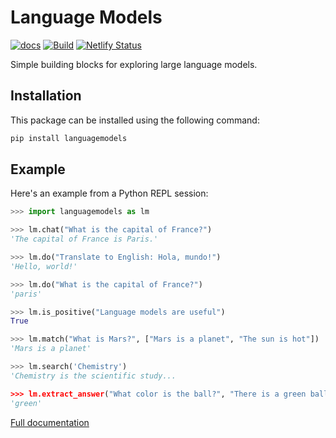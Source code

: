 Language Models
===============

[![docs](https://img.shields.io/badge/docs-online-brightgreen)](https://languagemodels.netlify.app/)
[![Build](https://github.com/jncraton/languagemodels/actions/workflows/build.yml/badge.svg)](https://github.com/jncraton/languagemodels/actions/workflows/build.yml)
[![Netlify Status](https://api.netlify.com/api/v1/badges/722e625a-c6bc-4373-bd88-c017adc58c00/deploy-status)](https://app.netlify.com/sites/languagemodels/deploys)

Simple building blocks for exploring large language models.

Installation
------------

This package can be installed using the following command:

```sh
pip install languagemodels
```

Example
-------

Here's an example from a Python REPL session:

```python
>>> import languagemodels as lm

>>> lm.chat("What is the capital of France?")
'The capital of France is Paris.'

>>> lm.do("Translate to English: Hola, mundo!")
'Hello, world!'

>>> lm.do("What is the capital of France?")
'paris'

>>> lm.is_positive("Language models are useful")
True

>>> lm.match("What is Mars?", ["Mars is a planet", "The sun is hot"])
'Mars is a planet'

>>> lm.search('Chemistry')
'Chemistry is the scientific study...

>>> lm.extract_answer("What color is the ball?", "There is a green ball and a red box")
'green'
```

[Full documentation](https://languagemodels.netlify.app/)
